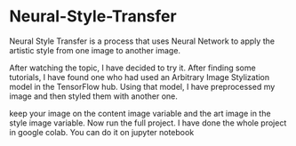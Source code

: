 <h1>Neural-Style-Transfer</h1>

Neural Style Transfer is a process that uses Neural Network to apply the artistic style from one image to another image.

After watching the topic, I have decided to try it. After finding some tutorials, I have found one who had used an Arbitrary Image Stylization model in the TensorFlow hub. Using that model, I have preprocessed my image and then styled them with another one.

keep your image on the content image variable and the art image in the style image variable. Now run the full project. I have done the whole project in google colab. You can do it on jupyter notebook

